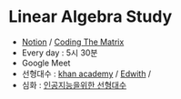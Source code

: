 # Linear Algebra Study

+ [Notion]()  / [Coding The Matrix](https://github.com/ExcelsiorCJH/CodingTheMatrix)
+ Every day : 5시 30분
+ Google Meet
+ 선형대수 : [khan academy](https://ko.khanacademy.org/math/linear-algebra) / [Edwith](https://www.boostcourse.org/ai151/lecture/536621?isDesc=false) / 
+ 심화 : [인공지능을위한 선형대수](https://www.boostcourse.org/ai251/joinLectures/195088)

